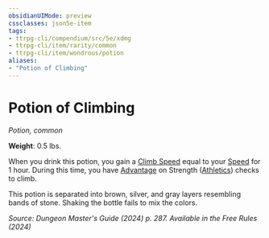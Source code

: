 ```yaml
---
obsidianUIMode: preview
cssclasses: json5e-item
tags:
- ttrpg-cli/compendium/src/5e/xdmg
- ttrpg-cli/item/rarity/common
- ttrpg-cli/item/wondrous/potion
aliases: 
- "Potion of Climbing"
---
```

# Potion of Climbing
*Potion, common*  


**Weight**: 0.5 lbs.

When you drink this potion, you gain a [Climb Speed](3-Compendium/rules/variant-rules/climb-speed-xphb.md) equal to your [Speed](3-Compendium/rules/variant-rules/speed-xphb.md) for 1 hour. During this time, you have [Advantage](3-Compendium/rules/variant-rules/advantage-xphb.md) on Strength ([Athletics](3-Compendium/rules/skills.md#Athletics)) checks to climb.

This potion is separated into brown, silver, and gray layers resembling bands of stone. Shaking the bottle fails to mix the colors.

*Source: Dungeon Master's Guide (2024) p. 287. Available in the Free Rules (2024)*